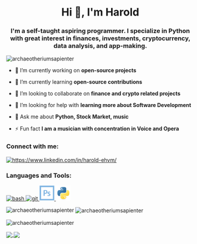 <h1 align="center">Hi 👋, I'm Harold</h1>
<h3 align="center">I'm a self-taught aspiring programmer. I specialize in Python with great interest in finances, investments, cryptocurrency, data analysis, and app-making.</h3>

<p align="left"> <img src="https://komarev.com/ghpvc/?username=archaeotheriumsapienter&label=Profile%20views&color=0e75b6&style=flat" alt="archaeotheriumsapienter" /> </p>

- 🔭 I’m currently working on **open-source projects**

- 🌱 I’m currently learning **open-source contributions**

- 👯 I’m looking to collaborate on **finance and crypto related projects**

- 🤝 I’m looking for help with **learning more about Software Development**

- 💬 Ask me about **Python, Stock Market, music**

- ⚡ Fun fact **I am a musician with concentration in Voice and Opera**

<h3 align="left">Connect with me:</h3>
<p align="left">
<a href="https://linkedin.com/in/https://www.linkedin.com/in/harold-ehvm/" target="blank"><img align="center" src="https://raw.githubusercontent.com/rahuldkjain/github-profile-readme-generator/master/src/images/icons/Social/linked-in-alt.svg" alt="https://www.linkedin.com/in/harold-ehvm/" height="30" width="40" /></a>
</p>

<h3 align="left">Languages and Tools:</h3>

<p align="left"> <a href="https://www.gnu.org/software/bash/" target="_blank"> <img src="https://cdn.icon-icons.com/icons2/2699/PNG/512/gnu_bash_logo_icon_170079.png" alt="bash" width="40" height="40"/> </a> 
  <a href="https://git-scm.com/" target="_blank"> <img src="https://www.vectorlogo.zone/logos/git-scm/git-scm-icon.svg" alt="git" width="40" height="40"/> </a> 
  <a href="https://www.photoshop.com/en" target="_blank"> <img src="https://raw.githubusercontent.com/devicons/devicon/master/icons/photoshop/photoshop-line.svg" alt="photoshop" width="40" height="40"/> </a> 
  <a href="https://www.python.org" target="_blank"> <img src="https://raw.githubusercontent.com/devicons/devicon/master/icons/python/python-original.svg" alt="python" width="40" height="40"/> </a> </p>
  
<p><img align="left" src="https://github-readme-stats.vercel.app/api/top-langs?username=archaeotheriumsapienter&show_icons=true&locale=en&layout=compact" alt="archaeotheriumsapienter" /></p>

<p>&nbsp;<img align="center" src="https://github-readme-stats.vercel.app/api?username=archaeotheriumsapienter&show_icons=true&locale=en" alt="archaeotheriumsapienter" /></p>

<p><img align="center" src="https://github-readme-streak-stats.herokuapp.com/?user=archaeotheriumsapienter&" alt="archaeotheriumsapienter" /></p>


<a href="https://github.com/ArchaeotheriumSapienter">
  <img align="center" src="https://github-readme-stats.vercel.app/api?username=ArchaeotheriumSapienter&count_private=true&show_icons=true?&theme=react&include_all_commits=true" />
</a>
<a href="https://github.com/ArchaeotheriumSapienter">
  <img align="center" src="https://github-readme-stats.vercel.app/api/top-langs/?username=ArchaeotheriumSapienter&layout=default&theme=react&langs_count=10" />
</a>


<!---
ArchaeotheriumSapienter/ArchaeotheriumSapienter is a ✨ special ✨ repository because its `README.md` (this file) appears on your GitHub profile.
You can click the Preview link to take a look at your changes.
--->
